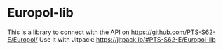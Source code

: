 # Europol-lib

This is a library to connect with the API on https://github.com/PTS-S62-E/Europol/
Use it with Jitpack: https://jitpack.io/#PTS-S62-E/Europol-lib
